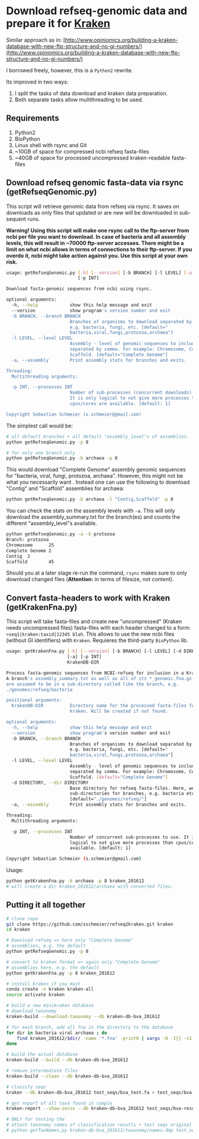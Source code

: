 # Download refseq-genomic data and prepare it for [Kraken](https://ccb.jhu.edu/software/kraken/)

Similar approach as in:
[http://www.opiniomics.org/building-a-kraken-database-with-new-ftp-structure-and-no-gi-numbers/](http://www.opiniomics.org/building-a-kraken-database-with-new-ftp-structure-and-no-gi-numbers/)

I borrowed freely, however, this is a `Python2` rewrite.

Its improved in two ways:

1. I split the tasks of  data download and kraken data preparation.
2. Both separate tasks allow multithreading to be used.

## Requirements

1. Python2
2. BioPython
3. Linux shell with rsync and Git
4. ~10GB of space for compressed ncbi refseq fasta-files
5. ~40GB of space for processed uncompressed kraken-readable fasta-files

## Download refseq genomic fasta-data via rsync (getRefseqGenomic.py)

This script will retrieve genomic data from refseq via rsync. It saves on downloads as only
files that updated or are new will be downloaded in sub-sequent runs.

**Warning! Using this script will make one rsync call to the ftp-server from ncbi per file you 
want to download. In case of bacteria and all assembly levels, this will result in ~70000 ftp-server 
accesses. There might be a limit on what ncbi allows in terms of connections to their ftp-server. 
If you overdo it, ncbi might take action against you. Use this script at your own risk.**


```bash
usage: getRefseqGenomic.py [-h] [--version] [-b BRANCH] [-l LEVEL] [-a]
                           [-p INT]

Download fasta-genomic sequences from ncbi using rsync.

optional arguments:
  -h, --help            show this help message and exit
  --version             show program's version number and exit
  -b BRANCH, --branch BRANCH
                        Branches of organisms to download separated by comma,
                        e.g. bacteria, fungi, etc. [default="
                        bacteria,viral,fungi,protozoa,archaea"]
  -l LEVEL, --level LEVEL
                        Assembly - level of genomic sequences to include,
                        separated by comma. For example: Chromosome, Contig,
                        Scaffold. [default="Complete Genome"]
  -a, --assembly        Print assembly stats for branches and exits.

Threading:
  Multithreading arguments:

  -p INT, --processes INT
                        Number of sub-processes (concurrent downloads) to use.
                        It is only logical to not give more processes than
                        cpus/cores are available. [default: 1]

Copyright Sebastian Schmeier (s.schmeier@gmail.com)
```

The simplest call would be:

```bash
# all default branches + all default "assembly_level"s of assemblies.
python getRefseqGenomic.py -p 8

# for only one branch only
python getRefseqGenomic.py -b archaea -p 8
```

This would download "Complete Genome" assembly genomic sequences
for "bacteria, viral, fungi, protozoa, archaea". However, this might not be what
you necessarily want . Instead one can use the following to download "Contig" and "Scaffold" assemblies for archaea:

```bash
python getRefseqGenomic.py -b archaea -l "Contig,Scaffold" -p 8
```

You can check the stats on the assembly levels with `-a`. This will only
download the assembly_summary.txt for the branch(es) and counts the different "assembly_level"s
available.

```bash
python getRefseqGenomic.py -a -b protozoa
Branch: protozoa
Chromosome      25
Complete Genome 2
Contig  2
Scaffold        45
```

Should you at a later stage re-run the command, `rsync` makes sure to only
download changed files (**Attention:** in terms of filesize, not content).

## Convert fasta-headers to work with Kraken (getKrakenFna.py)

This script will take fasta-files and create new "uncompressed" (Kraken
needs uncompressed files) fasta-files with each header changed to a form:
`>seq1|kraken:taxid|12345 blah`. This allows to use the new ncbi files (without
GI identifiers) with `Kraken`. Requieres the third-party `BioPython` lib.


```bash
usage: getKrakenFna.py [-h] [--version] [-b BRANCH] [-l LEVEL] [-d DIRECTORY]
                       [-a] [-p INT]
                       KrakenDB-DIR

Process fasta-genomic sequences from NCBI-refseq for inclusion in a KrakenDB.
A branch's assembly_summary.txt as well as all of its *_genomic.fna.gz files
are assumed to be in a sub-directory called like the branch, e.g.
./genomes/refseq/bacteria

positional arguments:
  KrakenDB-DIR          Directory name for the processed fasta-files for
                        kraken. Will be created if not found.

optional arguments:
  -h, --help            show this help message and exit
  --version             show program's version number and exit
  -b BRANCH, --branch BRANCH
                        Branches of organisms to download separated by comma,
                        e.g. bacteria, fungi, etc. [default="
                        bacteria,viral,fungi,protozoa,archaea"]
  -l LEVEL, --level LEVEL
                        Assembly - level of genomic sequences to include,
                        separated by comma. For example: Chromosome, Contig,
                        Scaffold. [default="Complete Genome"]
  -d DIRECTORY, --dir DIRECTORY
                        Base directory for refseq fasta-files. Here, we assume
                        sub-directories for branches, e.g. bacteria etc.
                        [default="./genomes/refseq/"]
  -a, --assembly        Print assembly stats for branches and exits.

Threading:
  Multithreading arguments:

  -p INT, --processes INT
                        Number of concurrent sub-processes to use. It is only
                        logical to not give more processes than cpus/cores are
                        available. [default: 1]

Copyright Sebastian Schmeier (s.schmeier@gmail.com)
```

Usage:

```bash
python getKrakenFna.py -b archaea -p 8 kraken_201612
# will create a dir kraken_201612/archaea with converted files.
```

## Putting it all together

```bash
# clone repo
git clone https://github.com/sschmeier/refseq2kraken.git kraken
cd kraken

# Download refseq => here only "Complete Genome"
# assemblies, e.g. the default
python getRefseqGenomic.py -p 8

# convert to kraken format => again only "Complete Genome"
# assemblies here, e.g. the default
python getKrakenFna.py -p 8 kraken_201612

# install kraken if you must
conda create -n kraken kraken-all
source activate kraken

# build a new minikraken database 
# download taxonomy
kraken-build --download-taxonomy --db kraken-db-bva_201612

# for each branch, add all fna in the directory to the database
for dir in bacteria viral archaea ; do
    find kraken_201612/$dir/ -name '*.fna' -print0 | xargs -0 -I{} -n1 -P8 kraken-build --add-to-library {} --db kraken-db-bva_201612;
done

# build the actual database
kraken-build --build --db kraken-db-bva_201612

# remove intermediate files
kraken-build --clean --db kraken-db-bva_201612

# classify seqs
kraken --db kraken-db-bva_201612 test_seqs/bva_test.fa > test_seqs/bva-results.txt

# get report of all taxa found in sample
kraken-report --show-zeros --db kraken-db-bva_201612 test_seqs/bva-results.txt | sort -n -k 5 | gzip > test_seqs/bva-results-report.txt.gz

# ONLY for testing the 
# attach taxonomy names of classification resutls + test seqs original tax names (use without --eval for non-test case)
# python getTaxNames.py kraken-db-bva_201612/taxonomy/names.dmp test_seqs/bva-results.txt --eval > test_seqs/bva-results-names.txt
```
